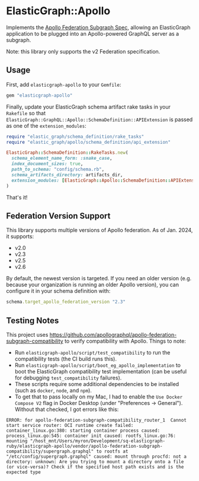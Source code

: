 # ElasticGraph::Apollo

Implements the [Apollo Federation Subgraph Spec](https://www.apollographql.com/docs/federation/subgraph-spec/),
allowing an ElasticGraph application to be plugged into an Apollo-powered GraphQL server as a subgraph.

Note: this library only supports the v2 Federation specification.

## Usage

First, add `elasticgraph-apollo` to your `Gemfile`:

``` ruby
gem "elasticgraph-apollo"
```

Finally, update your ElasticGraph schema artifact rake tasks in your `Rakefile`
so that `ElasticGraph::GraphQL::Apollo::SchemaDefinition::APIExtension` is
passed as one of the `extension_modules`:

``` ruby
require "elastic_graph/schema_definition/rake_tasks"
require "elastic_graph/apollo/schema_definition/api_extension"

ElasticGraph::SchemaDefinition::RakeTasks.new(
  schema_element_name_form: :snake_case,
  index_document_sizes: true,
  path_to_schema: "config/schema.rb",
  schema_artifacts_directory: artifacts_dir,
  extension_modules: [ElasticGraph::Apollo::SchemaDefinition::APIExtension]
)
```

That's it!

## Federation Version Support

This library supports multiple versions of Apollo federation. As of Jan. 2024, it supports:

* v2.0
* v2.3
* v2.5
* v2.6

By default, the newest version is targeted. If you need an older version (e.g. because your organization is
running an older Apollo version), you can configure it in your schema definition with:

```ruby
schema.target_apollo_federation_version "2.3"
```

## Testing Notes

This project uses https://github.com/apollographql/apollo-federation-subgraph-compatibility
to verify compatibility with Apollo. Things to note:

- Run `elasticgraph-apollo/script/test_compatibility` to run the compatibility tests (the CI build runs this).
- Run `elasticgraph-apollo/script/boot_eg_apollo_implementation` to boot the ElasticGraph compatibility test implementation (can be useful for debugging `test_compatibility` failures).
- These scripts require some additional dependencies to be installed (such as `docker`, `node`, and `npm`).
- To get that to pass locally on my Mac, I had to enable the `Use Docker Compose V2` flag in Docker Desktop (under "Preferences -> General").  Without that checked, I got errors like this:

```
ERROR: for apollo-federation-subgraph-compatibility_router_1  Cannot start service router: OCI runtime create failed: container_linux.go:380: starting container process caused: process_linux.go:545: container init caused: rootfs_linux.go:76: mounting "/host_mnt/Users/myron/Development/sq-elasticgraph-ruby/elasticgraph-apollo/vendor/apollo-federation-subgraph-compatibility/supergraph.graphql" to rootfs at "/etc/config/supergraph.graphql" caused: mount through procfd: not a directory: unknown: Are you trying to mount a directory onto a file (or vice-versa)? Check if the specified host path exists and is the expected type
```

